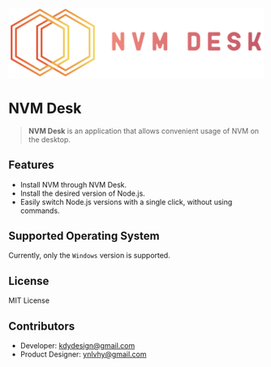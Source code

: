 ![nvm-desk-logo](https://raw.githubusercontent.com/kdydesign/cdn/master/nvm-desk/logo/img/nvm-desk-bi.png)

# NVM Desk
> **NVM Desk** is an application that allows convenient usage of NVM on the desktop.

## Features
- Install NVM through NVM Desk.
- Install the desired version of Node.js.
- Easily switch Node.js versions with a single click, without using commands.

## Supported Operating System
Currently, only the `Windows` version is supported.

## License
MIT License

## Contributors
* Developer: <kdydesign@gmail.com>
* Product Designer: <ynlvhy@gmail.com>
